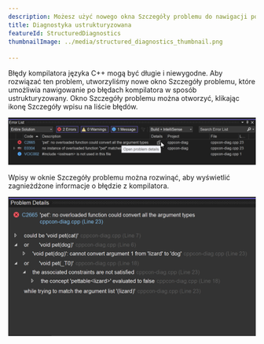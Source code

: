 ```yaml
---
description: Możesz użyć nowego okna Szczegóły problemu do nawigacji po diagnostyce ustrukturyzowanej. Otwórz go przy użyciu ikony Szczegóły we wpisie na liście błędów.
title: Diagnostyka ustrukturyzowana
featureId: StructuredDiagnostics
thumbnailImage: ../media/structured_diagnostics_thumbnail.png

---
```



Błędy kompilatora języka C++ mogą być długie i niewygodne. Aby rozwiązać ten problem, utworzyliśmy nowe okno Szczegóły problemu, które umożliwia nawigowanie po błędach kompilatora w sposób ustrukturyzowany. Okno Szczegóły problemu można otworzyć, klikając ikonę Szczegóły wpisu na liście błędów.

![Lista błędów](../media/structured_diagnostics_error_list.png "Lista błędów")

Wpisy w oknie Szczegóły problemu można rozwinąć, aby wyświetlić zagnieżdżone informacje o błędzie z kompilatora.

![Szczegóły problemu](../media/structured_diagnostics_thumbnail.png "Szczegóły problemu")
